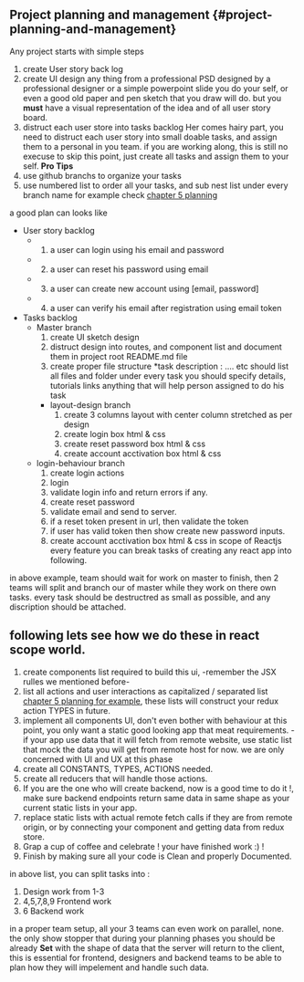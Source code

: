 ## Project planning and management {#project-planning-and-management}

Any project starts with simple steps

1. create User story back log
2. create UI design
any thing from a professional PSD designed by a professional designer
or a simple powerpoint slide you do your self, or even a good old paper and pen sketch that you draw will do.
but you **must** have a visual representation of the idea and of all user story board.
3. distruct each user store into tasks backlog
Her comes hairy part, you need to distruct each user story into small doable tasks, and assign them to a personal in you team.
if you are working along, this is still no execuse to skip this point, just create all tasks and assign them to your self.
**Pro Tips** 
  1. use github branchs to organize your tasks
  2. use numbered list to order all your tasks, and sub nest list under every branch name for example check [chapter 5 planning](chapter_5/plan_our_app_and_features)

a good plan can looks like

* User story backlog
  * 1. a user can login using his email and password
  * 2. a user can reset his password using email
  * 3. a user can create new account using [email, password]
  * 4. a user can verify his email after registration using email token
* Tasks backlog
  * Master branch
    1. create UI sketch design
    2. distruct design into routes, and component list and document them in project root README.md file
    3. create proper file structure
    *task description : .... etc should list all files and folder under every task you should specify details, tutorials links anything that will help person assigned to do his task
    * layout-design branch
      1. create 3 columns layout with center column stretched as per design
      2. create login box html & css
      3. create reset password box html & css
      4. create account acctivation box html & css
  * login-behaviour branch
    1. create login actions
      1. login
      2. validate login info and return errors if any.
    2. create reset password
      1. validate email and send to server.
      2. if a reset token  present in url, then validate the token
      3. if user has valid token then show create new password inputs.
    3. create account acctivation box html & css in scope of Reactjs every feature you can break tasks of creating any react app into following.

in above example, team should wait for work on master to finish, then 2 teams will split and branch our of master while they work on there own tasks.
every task should be destructred as small as possible, and any discription should be attached.

following lets see how we do these in react scope world.
----

1. create components list required to build this ui, -remember the JSX rulles we mentioned before-
2. list all actions and user interactions as capitalized / separated list [chapter 5 planning for example](chapter_5/plan_our_app_and_features), these lists will construct your redux action TYPES in future.
3. implement all components UI, don't even bother with behaviour at this point, you only want a static good looking app that meat requirements. -if your app use data that it will fetch from remote website, use static list that mock the data you will get from remote host for now. we are only concerned with UI and UX at this phase
4. create all CONSTANTS, TYPES, ACTIONS needed.
5. create all reducers that will handle those actions.
6. If you are the one who will create backend, now is a good time to do it !, make sure backend endpoints return same data in same shape as your current static lists in your app.
7. replace static lists with actual remote fetch calls if they are from remote origin, or by connecting your component and getting data from redux store.
8. Grap a cup of coffee and celebrate ! your have finished work :) !
9. Finish by making sure all your code is Clean and properly Documented.

in above list, you can split tasks into :
1. Design work from 1-3
2. 4,5,7,8,9 Frontend work
2. 6 Backend work

in a proper team setup, all your 3 teams can even work on parallel, none. the only show stopper that during your planning phases you should be already **Set** with the shape of data that the server will return to the client, this is essential for frontend, designers and backend teams to be able to plan how they will impelement and handle such data.
